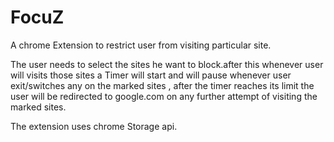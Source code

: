 # FocuZ
A chrome Extension to restrict user from visiting particular site.

The user needs to select the sites he want to block.after this whenever user will visits those sites a Timer will start and will pause whenever user exit/switches any on the marked sites , after the timer reaches its limit the user will be redirected to google.com on any further attempt of visiting the marked sites.

The extension uses chrome Storage api.


